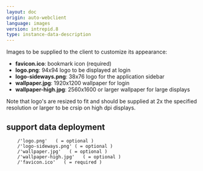 ```yaml
---
layout: doc
origin: auto-webclient
language: images
version: intrepid.8
type: instance-data-description
---
```


Images to be supplied to the client to customize its appearance:
- **favicon.ico**:         bookmark icon (required)
- **logo.png**:            94x94 logo to be displayed at login
- **logo-sideways.png**:   38x76 logo for the application sidebar
- **wallpaper.jpg**:       1920x1200 wallpaper for login
- **wallpaper-high.jpg**:  2560x1600 or larger wallpaper for large displays

Note that logo's are resized to fit and should be supplied at 2x the specified
resolution or larger to be crsip on high dpi displays.

## support data deployment

```
	/'logo.png'   ( = optional )
	/'logo-sideways.png' ( = optional )
	/'wallpaper.jpg'   ( = optional )
	/'wallpaper-high.jpg'   ( = optional )
	/'favicon.ico'   ( = required )
```
